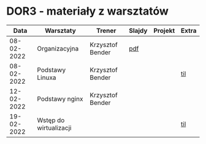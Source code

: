 # DOR3 - materiały z warsztatów

| Data | Warsztaty                                    | Trener             | Slajdy                                                                       | Projekt | Extra |
| ---- |----------------------------------------------|--------------------|------------------------------------------------------------------------------| ------- | ----- |
|08-02-2022| Organizacyjna                                | Krzysztof Bender       | [pdf](./slides/iSA_DOR3_organizacyjna.pdf)                                   | | |
|08-02-2022| Podstawy Linuxa                              | Krzysztof Bender       |                                           | |[til](https://github.com/infoshareacademy/dor3-til/blob/main/linux.md)|
|12-02-2022| Podstawy nginx                               | Krzysztof Bender       |                                             | | |
|19-02-2022| Wstęp do wirtualizacji                       |        |                                             | |[til](https://github.com/infoshareacademy/dor3-til/blob/main/vagrant.md)|
